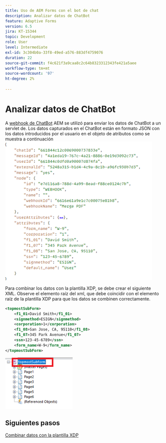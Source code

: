 ```yaml
---
title: Uso de AEM Forms con el bot de chat
description: Analizar datos de ChatBot
feature: Adaptive Forms
version: 6.5
jira: KT-15344
topic: Development
role: User
level: Intermediate
exl-id: 3c304b0a-33f8-49ed-a576-883df4759076
duration: 22
source-git-commit: f4c621f3a9caa8c2c64b8323312343fe421a5aee
workflow-type: tm+mt
source-wordcount: '97'
ht-degree: 2%

---
```


# Analizar datos de ChatBot

A [webhook de ChatBot](https://www.chatbot.com/help/webhooks/what-are-webhooks/) AEM se utilizó para enviar los datos de ChatBot a un servlet de.
Los datos capturados en el ChatBot están en formato JSON con los datos introducidos por el usuario en el objeto de atributos como se muestra a continuación
![chatbot-data](assets/chat-bot-data.png)

Para combinar los datos con la plantilla XDP, se debe crear el siguiente XML. Observe el elemento raíz del xml, que debe coincidir con el elemento raíz de la plantilla XDP para que los datos se combinen correctamente.


```xml
<topmostSubForm>
    <f1_01>David Smith</f1_01>
    <signmethod>ESIGN</signmethod>
    <corporation>1</corporation>
    <f1_08>San Jose, CA, 95110</f1_08>
    <f1_07>345 Park Avenue</f1_07>
    <ssn>123-45-6789</ssn>
    <form_name>W-9</form_name>
</topmostSubForm>
```

![xdp-template](assets/xdp-template.png)

## Siguientes pasos

[Combinar datos con la plantilla XDP](./merge-data-with-template.md)
